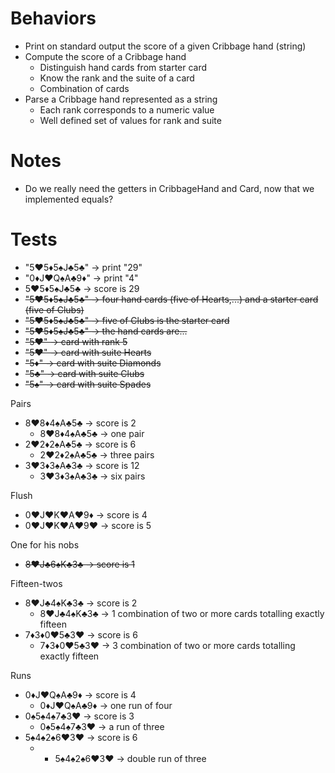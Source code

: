 # Behaviors

- Print on standard output the score of a given Cribbage hand (string)
- Compute the score of a Cribbage hand
  - Distinguish hand cards from starter card
  - Know the rank and the suite of a card
  - Combination of cards
- Parse a Cribbage hand represented as a string
    - Each rank corresponds to a numeric value
    - Well defined set of values for rank and suite

# Notes

- Do we really need the getters in CribbageHand and Card, now that we implemented equals?

# Tests

- "5♥5♦5♠J♣5♣" -> print "29"
- "0♦J♥Q♠A♣9♦" -> print "4"
- 5♥5♦5♠J♣5♣ -> score is 29
- ~~"5♥5♦5♠J♣5♣" -> four hand cards (five of Hearts,...) and a starter card (five of Clubs)~~
- ~~"5♥5♦5♠J♣5♣" -> five of Clubs is the starter card~~
- ~~"5♥5♦5♠J♣5♣" -> the hand cards are...~~
- ~~"5♥" -> card with rank 5~~
- ~~"5♥" -> card with suite Hearts~~
- ~~"5♦" -> card with suite Diamonds~~
- ~~"5♣" -> card with suite Clubs~~
- ~~"5♠" -> card with suite Spades~~

Pairs

- 8♥8♦4♠A♣5♣ -> score is 2
  - 8♥8♦4♠A♣5♣ -> one pair
- 2♥2♦2♠A♣5♣ -> score is 6
  - 2♥2♦2♠A♣5♣ -> three pairs
- 3♥3♦3♠A♣3♣ -> score is 12
  - 3♥3♦3♠A♣3♣ -> six pairs

Flush

- 0♥J♥K♥A♥9♦ -> score is 4
- 0♥J♥K♥A♥9♥ -> score is 5

One for his nobs

- ~~8♥J♣6♠K♣3♣ -> score is 1~~

Fifteen-twos

- 8♥J♣4♠K♣3♣ -> score is 2
  - 8♥J♣4♠K♣3♣ -> 1 combination of two or more cards totalling exactly fifteen
- 7♦3♦0♥5♣3♥ -> score is 6
  - 7♦3♦0♥5♣3♥ -> 3 combination of two or more cards totalling exactly fifteen

Runs

- 0♦J♥Q♠A♣9♦ -> score is 4
  - 0♦J♥Q♠A♣9♦ -> one run of four
- 0♠5♠4♠7♣3♥ -> score is 3
  - 0♠5♠4♠7♣3♥ -> a run of three
- 5♠4♠2♠6♥3♥ -> score is 6
  - - 5♠4♠2♠6♥3♥ -> double run of three

